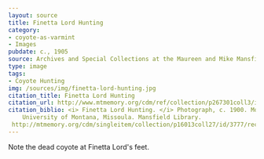 ```yaml
---
layout: source
title: Finetta Lord Hunting 
category: 
- coyote-as-varmint
- Images
pubdate: c., 1905
source: Archives and Special Collections at the Maureen and Mike Mansfield Library, University of Montana
type: image
tags: 
- Coyote Hunting
img: /sources/img/finetta-lord-hunting.jpg
citation_title: Finetta Lord Hunting
citation_url: http://www.mtmemory.org/cdm/ref/collection/p267301coll3/id/3824.
citation_biblio: <i> Finetta Lord Hunting. </i> Photograph, c. 1900. Montana Memory Project. 
	University of Montana, Missoula. Mansfield Library. 
 http://mtmemory.org/cdm/singleitem/collection/p16013coll27/id/3777/rec/1
---
```


Note the dead coyote at Finetta Lord's feet. 
